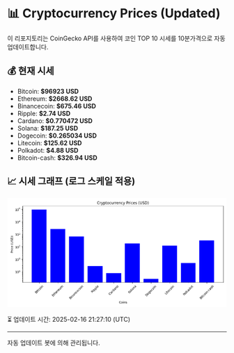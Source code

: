 
# 📊 Cryptocurrency Prices (Updated)

이 리포지토리는 CoinGecko API를 사용하여 코인 TOP 10 시세를 10분가격으로 자동 업데이트합니다.

## 💰 현재 시세
- Bitcoin: **$96923 USD**
- Ethereum: **$2668.62 USD**
- Binancecoin: **$675.46 USD**
- Ripple: **$2.74 USD**
- Cardano: **$0.770472 USD**
- Solana: **$187.25 USD**
- Dogecoin: **$0.265034 USD**
- Litecoin: **$125.62 USD**
- Polkadot: **$4.88 USD**
- Bitcoin-cash: **$326.94 USD**

## 📈 시세 그래프 (로그 스케일 적용)
![Crypto Prices](crypto_prices.png)

⏳ 업데이트 시간: 2025-02-16 21:27:10 (UTC)

---
자동 업데이트 봇에 의해 관리됩니다.
